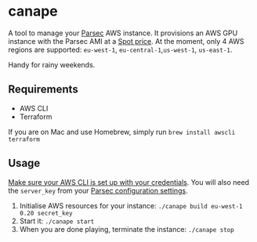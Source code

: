 # canape
A tool to manage your [Parsec](https://parsec.tv) AWS instance. It provisions an AWS GPU instance with the Parsec AMI at a [Spot price](https://aws.amazon.com/ec2/spot/pricing/). At the moment, only 4 AWS regions are supported: `eu-west-1`, `eu-central-1`,`us-west-1`, `us-east-1`.

Handy for rainy weekends.

## Requirements

- AWS CLI
- Terraform

If you are on Mac and use Homebrew, simply run `brew install awscli terraform`

## Usage

[Make sure your AWS CLI is set up with your credentials](http://docs.aws.amazon.com/cli/latest/userguide/cli-chap-getting-started.html).
You will also need the `server_key` from your [Parsec configuration settings](https://parsec.tv/account).

1. Initialise AWS resources for your instance: `./canape build eu-west-1 0.20 secret_key`
2. Start it: `./canape start`
3. When you are done playing, terminate the instance: `./canape stop`

